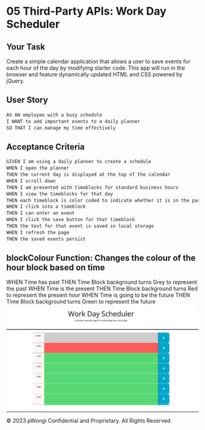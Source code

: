 # 05 Third-Party APIs: Work Day Scheduler

## Your Task

Create a simple calendar application that allows a user to save events for each hour of the day by modifying starter code. This app will run in the browser and feature dynamically updated HTML and CSS powered by jQuery.

## User Story

```md
AS AN employee with a busy schedule
I WANT to add important events to a daily planner
SO THAT I can manage my time effectively
```

## Acceptance Criteria

```md
GIVEN I am using a daily planner to create a schedule
WHEN I open the planner
THEN the current day is displayed at the top of the calendar
WHEN I scroll down
THEN I am presented with timeblocks for standard business hours
WHEN I view the timeblocks for that day
THEN each timeblock is color coded to indicate whether it is in the past, present, or future
WHEN I click into a timeblock
THEN I can enter an event
WHEN I click the save button for that timeblock
THEN the text for that event is saved in local storage
WHEN I refresh the page
THEN the saved events persist
```

## blockColour Function: Changes the colour of the hour block based on time
WHEN Time has past
THEN Time Block background turns Grey to represent the past
WHEN Time is the present
THEN Time Block background turns Red to represent the present hour
WHEN Time is going to be the future
THEN Time Block background turns Green to represent the future
![Time Block changes colour to represent past, present and future](./Assets/01timeBlockFunctionality.png)




- - -
© 2023 pWongi Confidential and Proprietary. All Rights Reserved.
